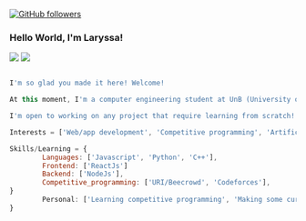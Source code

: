 [![GitHub followers](https://img.shields.io/github/followers/laryferreira.svg?style=social&label=Follow&maxAge=2592000)](https://github.com/laryferreira?tab=followers)
### Hello World, I'm Laryssa! 

<div>
 
<a href="mailto:contatolaryssaf@gmail.com"><img src="https://img.shields.io/badge/-Gmail-%23333?style=for-the-badge&logo=gmail&logoColor=white" target="_blank"></a>
<a href="https://www.linkedin.com/in/laryssaoliferreira" target="_blank"><img src="https://img.shields.io/badge/-LinkedIn-%230077B5?style=for-the-badge&logo=linkedin&logoColor=white" target="_blank"></a>

</div>

```javascript

I'm so glad you made it here! Welcome!

At this moment, I'm a computer engineering student at UnB (University of Brasília - Brazil)

I'm open to working on any project that require learning from scratch! 

Interests = ['Web/app development', 'Competitive programming', 'Artificial inteligence']  

Skills/Learning = {
        Languages: ['Javascript', 'Python', 'C++'],
        Frontend: ['ReactJs']
        Backend: ['NodeJs'],
        Competitive_programming: ['URI/Beecrowd', 'Codeforces'],
}
        Personal: ['Learning competitive programming', 'Making some curious projects'],
}
```

